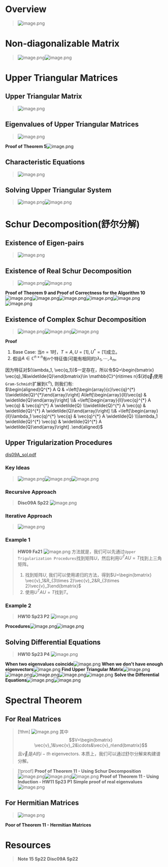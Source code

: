 # Overview
> ![image.png](Upper_Triangulation_Schur_Decomposition.assets/20230914_1519105590.png)



<a name="yM9BZ"></a>
# Non-diagonalizable Matrix
> ![image.png](Upper_Triangulation_Schur_Decomposition.assets/20230914_1519137737.png)![image.png](Upper_Triangulation_Schur_Decomposition.assets/20230914_1519154275.png)




<a name="IdLBI"></a>
# Upper Triangular Matrices
<a name="LRkNH"></a>
## Upper Triangular Matrix
> ![image.png](Upper_Triangulation_Schur_Decomposition.assets/20230914_1519177567.png)


<a name="fK3Wp"></a>
## Eigenvalues of Upper Triangular Matrices
> ![image.png](Upper_Triangulation_Schur_Decomposition.assets/20230914_1519184566.png)

**Proof of Theorem 5**![image.png](Upper_Triangulation_Schur_Decomposition.assets/20230914_1519207170.png)


<a name="Oypvo"></a>
## Characteristic Equations
> ![image.png](Upper_Triangulation_Schur_Decomposition.assets/20230914_1519224462.png)



<a name="HF7bu"></a>
## Solving Upper Triangular System
> ![image.png](Upper_Triangulation_Schur_Decomposition.assets/20230914_1519233152.png)![image.png](Upper_Triangulation_Schur_Decomposition.assets/20230914_1519267924.png)




<a name="SlepR"></a>
# Schur Decomposition(舒尔分解)
<a name="Gi1Gq"></a>
## Existence of Eigen-pairs
> ![image.png](Upper_Triangulation_Schur_Decomposition.assets/20230914_1519289394.png)


<a name="Pdw3T"></a>
## Existence of Real Schur Decomposition
> ![image.png](Upper_Triangulation_Schur_Decomposition.assets/20230914_1519294366.png)![image.png](Upper_Triangulation_Schur_Decomposition.assets/20230914_1519316157.png)

**Proof of Theorem 9 and Proof of Correctness for the Algorithm 10**![image.png](Upper_Triangulation_Schur_Decomposition.assets/20230914_1519334139.png)![image.png](Upper_Triangulation_Schur_Decomposition.assets/20230914_1519366835.png)![image.png](Upper_Triangulation_Schur_Decomposition.assets/20230914_1519373172.png)![image.png](Upper_Triangulation_Schur_Decomposition.assets/20230914_1519394130.png)![image.png](Upper_Triangulation_Schur_Decomposition.assets/20230914_1519413921.png)![image.png](Upper_Triangulation_Schur_Decomposition.assets/20230914_1519438237.png)


<a name="P0MlD"></a>
## Existence of Complex Schur Decomposition
> ![image.png](Upper_Triangulation_Schur_Decomposition.assets/20230914_1519452422.png)![image.png](Upper_Triangulation_Schur_Decomposition.assets/20230914_1519472336.png)![image.png](Upper_Triangulation_Schur_Decomposition.assets/20230914_1519512439.png)

**Proof**
1. Base Case: 当$n=1$时，$T=A, U=[1],U^*=[1]$成立。
2. 假设$A\in \mathbb{C}^{n\times n}$有$n$个特征值(可能有相同的)$\lambda_1,\cdots, \lambda_n$。

因为特征对$(\lambda_1, \vec{q_1})$一定存在，所以令$Q=\begin{bmatrix} \vec{q}_1&\widetilde{Q}\end{bmatrix}\in \mathbb{C}^{n\times n}$(对$\vec{q}_1$使用`Gram-Schmidt`扩展到$\mathbb{C}^n$), 则我们有: <br />$\begin{aligned}Q^{*} A Q & =\left[\begin{array}{c}\vec{q}^{*} \\\widetilde{Q}^{*}\end{array}\right] A\left[\begin{array}{ll}\vec{q} & \widetilde{Q}\end{array}\right] \\& =\left[\begin{array}{ll}\vec{q}^{*} A \vec{q} & \vec{q}^{*} A \widetilde{Q} \\\widetilde{Q}^{*} A \vec{q} & \widetilde{Q}^{*} A \widetilde{Q}\end{array}\right] \\& =\left[\begin{array}{ll}\lambda_1 \vec{q}^{*} \vec{q} & \vec{q}^{*} A \widetilde{Q} \\\lambda_1 \widetilde{Q}^{*} \vec{q} & \widetilde{Q}^{*} A \widetilde{Q}\end{array}\right] .\end{aligned}$


<a name="voi73"></a>
## Upper Trigularization Procedures
[dis09A_sol.pdf](https://www.yuque.com/attachments/yuque/0/2023/pdf/12393765/1689503871740-e1e0fbcf-1de5-4792-b3c1-328eb349bf93.pdf)

<a name="GmZq3"></a>
### Key Ideas
> ![image.png](Upper_Triangulation_Schur_Decomposition.assets/20230914_1519539759.png)![image.png](Upper_Triangulation_Schur_Decomposition.assets/20230914_1519554975.png)![image.png](Upper_Triangulation_Schur_Decomposition.assets/20230914_1519565124.png)




<a name="Vuchx"></a>
### Recursive Approach
> **Disc09A Sp22**
> ![image.png](Upper_Triangulation_Schur_Decomposition.assets/20230914_1519585585.png)



<a name="FNlZ0"></a>
### Iterative Approach
> ![image.png](Upper_Triangulation_Schur_Decomposition.assets/20230914_1520005146.png)



<a name="W7gZr"></a>
### Example 1
> **HW09 Fa21**
> ![image.png](Upper_Triangulation_Schur_Decomposition.assets/20230914_1520022606.png)
> 方法就是，我们可以先通过`Upper Trigularization Procedures`找到矩阵$U$，然后利用$U^TAU=T$找到上三角矩阵。
> 1. 找到矩阵$U$, 我们可以使用递归的方法，得到$U=\begin{bmatrix} \vec{v}_1&R_{3\times 2}\vec{v}_2&R_{3\times 2}\vec{v}_3\end{bmatrix}$
> 2. 使用$U^TAU=T$找到$T$。



<a name="VlRev"></a>
### Example 2
> **HW10 Sp23 P2**
> ![image.png](Upper_Triangulation_Schur_Decomposition.assets/20230914_1520041713.png)

**Procedures**![image.png](Upper_Triangulation_Schur_Decomposition.assets/20230914_1520061742.png)![image.png](Upper_Triangulation_Schur_Decomposition.assets/20230914_1520078373.png)


<a name="t0uX7"></a>
## Solving Differential Equations
> **HW10 Sp23 P4**
> ![image.png](Upper_Triangulation_Schur_Decomposition.assets/20230914_1520091279.png)

**When two eigenvalues coincide**![image.png](Upper_Triangulation_Schur_Decomposition.assets/20230914_1520115724.png)
**When we don't have enough eigenvectors**![image.png](Upper_Triangulation_Schur_Decomposition.assets/20230914_1520133920.png)
**Find Upper Triangular Matrix**![image.png](Upper_Triangulation_Schur_Decomposition.assets/20230914_1520152777.png)![image.png](Upper_Triangulation_Schur_Decomposition.assets/20230914_1520168106.png)![image.png](Upper_Triangulation_Schur_Decomposition.assets/20230914_1520181786.png)![image.png](Upper_Triangulation_Schur_Decomposition.assets/20230914_1520202383.png)![image.png](Upper_Triangulation_Schur_Decomposition.assets/20230914_1520224896.png)
**Solve the Differential Equations**![image.png](Upper_Triangulation_Schur_Decomposition.assets/20230914_1520237272.png)![image.png](Upper_Triangulation_Schur_Decomposition.assets/20230914_1520257351.png)

<a name="IS13V"></a>
# Spectral Theorem
## For Real Matrices
> [!thm]
> ![image.png](Upper_Triangulation_Schur_Decomposition.assets/20230914_1520274318.png)
> 其中$$V=\begin{bmatrix}  \vec{v}_1&\vec{v}_2&\cdots&\vec{v}_n\end{bmatrix}$$且$\vec{v}_{i}$是$A$的$i-th$ eigenvectors. 
> 本质上，我们可以通过舒尔分解来构建谱分解。

> [!proof]
> **Proof of Theorem 11 - Using Schur Decomposition**![image.png](Upper_Triangulation_Schur_Decomposition.assets/20230914_1520299961.png)![image.png](Upper_Triangulation_Schur_Decomposition.assets/20230914_1520318677.png)![image.png](Upper_Triangulation_Schur_Decomposition.assets/20230914_1520321991.png)
**Proof of Theorem 11 - Using Induction - HW11 Sp23 P1**
**Simple proof of real eigenvalues**![image.png](Upper_Triangulation_Schur_Decomposition.assets/20230914_1520347413.png)

<a name="jJmFu"></a>
## For Hermitian Matrices
> ![image.png](Upper_Triangulation_Schur_Decomposition.assets/20230914_1520361803.png)

**Poor of Theorem 11 - Hermitian Matrices**





# Resources
> **Note 15 Sp22**
> **Disc09A Sp22**


